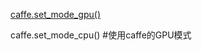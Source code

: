 [caffe.set_mode_gpu()](#caffe.set_mode_gpu())  
<div id="caffe.set_mode_gpu()"></div>
caffe.set_mode_cpu()    #使用caffe的GPU模式
